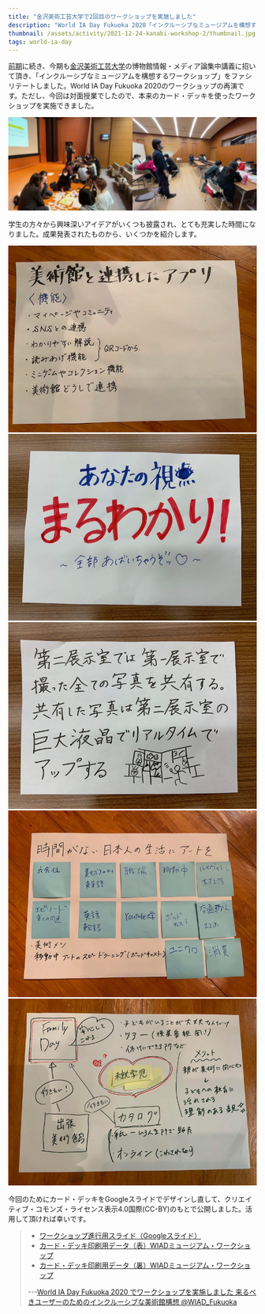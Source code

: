 ```yaml
---
title: "金沢美術工芸大学で2回目のワークショップを実施しました"
description: "World IA Day Fukuoka 2020「インクルーシブなミュージアムを構想するワークショップ」再演の2回目"
thumbnail: /assets/activity/2021-12-24-kanabi-workshop-2/thumbnail.jpg
tags: world-ia-day
---
```


[前期](/activity/2021/02/09/kanazawa-bidai-workshop.html)に続き、今期も[金沢美術工芸大学](https://www.kanazawa-bidai.ac.jp/)の博物館情報・メディア論集中講義に招いて頂き、「インクルーシブなミュージアムを構想するワークショップ」をファシリテートしました。World IA Day Fukuoka 2020のワークショップの再演です。ただし、今回は対面授業でしたので、本来のカード・デッキを使ったワークショップを実施できました。

![](/assets/activity/2021-12-24-kanabi-workshop-2/workshop-scenes.jpg)

学生の方々から興味深いアイデアがいくつも披露され、とても充実した時間になりました。成果発表されたものから、いくつかを紹介します。

![発表内容の写真「美術館と連携したアプリ」：マイページやコミュニティ、SNSとの連携、わかりやすい解説や読み上げ機能（QRコードから）、ミニゲームやコレクション機能、美術館同士で連携](/assets/activity/2021-12-24-kanabi-workshop-2/workshop-idea-01.jpg)
![発表内容の写真「あなたの視点まるわかり！〜全部暴いちゃうぞッ♡〜](/assets/activity/2021-12-24-kanabi-workshop-2/workshop-idea-02.jpg)
![発表内容の写真：第二展示室では第一展示室で撮った全ての写真を共有する。共有した写真は第二展示室の巨大液晶でリアルタイムでアップする](/assets/activity/2021-12-24-kanabi-workshop-2/workshop-idea-03.jpg)
![発表内容の写真「時間がない日本人の生活にアートを」：美術メシ、移動中アートのスピードラーニング（ポッドキャスト）。付箋に書かれた言葉：衣食住、美術の中の英単語、職場、移動中、ルイヴィトン、村上隆、エピソード・色との関連、英語・英単語、Youtube大学、ポッドキャスト、交通機関・スマホ、ユニクロ、消費](/assets/activity/2021-12-24-kanabi-workshop-2/workshop-idea-04.jpg)
![発表内容の写真「Family Day〜安心してこれる〜」：子供がいることが大丈夫な人だけ。ツアー（授業参観風？）。休憩できる所など。メリット〜親が美術に関心を持つ→子どもへの教育に活かされる、理解のある親⭐︎](/assets/activity/2021-12-24-kanabi-workshop-2/workshop-idea-05.jpg)

今回のためにカード・デッキをGoogleスライドでデザインし直して、クリエイティブ・コモンズ・ライセンス表示4.0国際(CC-BY)のもとで公開しました。活用して頂ければ幸いです。

> - [ワークショップ進行用スライド（Googleスライド）](https://docs.google.com/presentation/d/1NGBQ2NgBuQp46P9v2uN2-LOnRiUfclGyPUXbTibnn3g/edit?usp=sharing)
> - [カード・デッキ印刷用データ（表）WIADミュージアム・ワークショップ](https://docs.google.com/presentation/d/11dotuvCVYlEJS09tyxfXxo35J3-4tFNDm5Z0QpBEJss/edit?usp=sharing)
> - [カード・デッキ印刷用データ（裏）WIADミュージアム・ワークショップ](https://docs.google.com/presentation/d/1UtoINmH2qV-ghV3oZWWP21fTdS0dJAJPdcak5Osnrl8/edit?usp=sharing)
> 
> ---[World IA Day Fukuoka 2020 でワークショップを実施しました
来るべきユーザーのためのインクルーシブな美術館構想 @WIAD_Fukuoka](/activity/2020/02/22/world-ia-day-fukuoka-2020.html)
